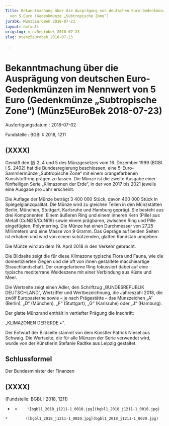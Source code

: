 ```yaml
---
Title: Bekanntmachung über die Ausprägung von deutschen Euro-Gedenkmünzen im Nennwert
  von 5 Euro (Gedenkmünze „Subtropische Zone“)
jurabk: Münz5EuroBek 2018-07-23
layout: default
origslug: m_nz5eurobek_2018-07-23
slug: muenz5eurobek_2018-07-23

---
```


# Bekanntmachung über die Ausprägung von deutschen Euro-Gedenkmünzen im Nennwert von 5 Euro (Gedenkmünze „Subtropische Zone“) (Münz5EuroBek 2018-07-23)

Ausfertigungsdatum
:   2018-07-02

Fundstelle
:   BGBl I: 2018, 1211


## (XXXX)

Gemäß den §§ 2, 4 und 5 des Münzgesetzes vom 16. Dezember 1999 (BGBl. I S. 2402) hat die Bundesregierung beschlossen, eine 5-Euro-Sammlermünze „Subtropische Zone“ mit einem orangefarbenen Kunststoffring prägen zu lassen. Die Münze ist die zweite Ausgabe einer fünfteiligen Serie „Klimazonen der Erde“, in der von 2017 bis 2021 jeweils eine Ausgabe pro Jahr erscheint.

Die Auflage der Münze beträgt 3 400 000 Stück, davon 400 000 Stück in Spiegelglanzqualität. Die Münze wird zu gleichen Teilen in den Münzstätten Berlin, München, Stuttgart, Karlsruhe und Hamburg geprägt. Sie besteht aus drei Komponenten: Einem äußeren Ring und einem inneren Kern (Pille) aus Metall
(CuNi25/CuNi19)              sowie einem prägbaren, zwischen Ring und Pille eingefügten, Polymerring. Die Münze hat einen Durchmesser von 27,25 Millimetern und eine Masse von 9 Gramm. Das Gepräge auf beiden Seiten ist erhaben und wird von einem schützenden, glatten Randstab umgeben.

Die Münze wird ab dem 19. April 2018 in den Verkehr gebracht.

Die Bildseite zeigt die für diese Klimazone typische Flora und Fauna, wie die domestizierten Ziegen und die oft von ihnen gestaltete macchieartige Strauchlandschaft. Der orangefarbene Ring fokussiert dabei auf eine typische mediterrane Weideszene mit einer Verbindung aus Küste und Meer.

Die Wertseite zeigt einen Adler, den Schriftzug „BUNDESREPUBLIK DEUTSCHLAND“, Wertziffer und Wertbezeichnung, die Jahreszahl 2018, die zwölf Europasterne sowie – je nach Prägestätte – das Münzzeichen „A“ (Berlin), „D“ (München), „F“ (Stuttgart), „G“ (Karlsruhe) oder „J“ (Hamburg).

Der glatte Münzrand enthält in vertiefter Prägung die Inschrift:

„KLIMAZONEN DER ERDE •“.

Der Entwurf der Bildseite stammt von dem Künstler Patrick Niesel aus Schwaig. Die Wertseite, die für alle Münzen der Serie verwendet wird, wurde von der Künstlerin Stefanie Radtke aus Leipzig gestaltet.


## Schlussformel

Der Bundesminister der Finanzen


## (XXXX)

(Fundstelle: BGBl. I 2018, 1211)


*    *        ![bgbl1_2018_j1211-1_0010.jpg](bgbl1_2018_j1211-1_0010.jpg)
    *        ![bgbl1_2018_j1211-1_0020.jpg](bgbl1_2018_j1211-1_0020.jpg)


